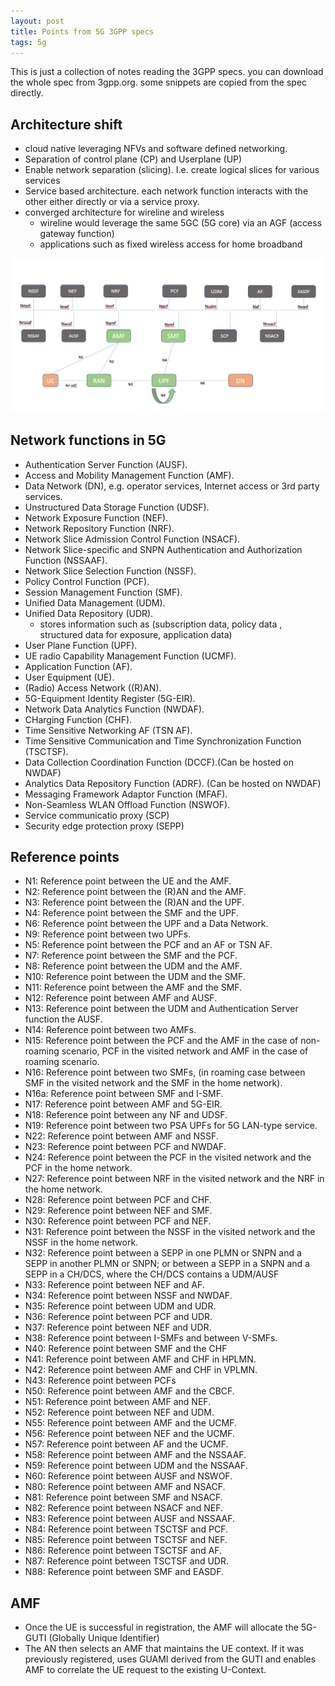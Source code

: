 ```yaml
---
layout: post
title: Points from 5G 3GPP specs
tags: 5g
---
```


This is just a collection of notes reading the 3GPP specs. you can download the whole spec from 3gpp.org. some snippets are copied from the spec directly.

## Architecture shift 
- cloud native leveraging NFVs and software defined networking. 
- Separation of control plane (CP) and Userplane (UP)
- Enable network separation (slicing). I.e. create logical slices for various services 
- Service based architecture. each network function interacts with the other either directly or via a service proxy.
- converged architecture for wireline and wireless 
    - wireline would leverage the same 5GC (5G core) via an AGF (access gateway function)
    - applications such as fixed wireless access for home broadband 

![architecture](/images/5g_arch.png)

## Network functions in 5G
-	Authentication Server Function (AUSF).
-	Access and Mobility Management Function (AMF).
-	Data Network (DN), e.g. operator services, Internet access or 3rd party services.
-	Unstructured Data Storage Function (UDSF).
-	Network Exposure Function (NEF).
-	Network Repository Function (NRF).
-	Network Slice Admission Control Function (NSACF).
-	Network Slice-specific and SNPN Authentication and Authorization Function (NSSAAF).
-	Network Slice Selection Function (NSSF).
-	Policy Control Function (PCF).
-	Session Management Function (SMF).
-	Unified Data Management (UDM).
-	Unified Data Repository (UDR).
    - stores information such as (subscription data, policy data , structured data for exposure, application data)
-	User Plane Function (UPF).
-	UE radio Capability Management Function (UCMF).
-	Application Function (AF).
-	User Equipment (UE).
-	(Radio) Access Network ((R)AN).
-	5G-Equipment Identity Register (5G-EIR).
-	Network Data Analytics Function (NWDAF).
-	CHarging Function (CHF).
-	Time Sensitive Networking AF (TSN AF).
-	Time Sensitive Communication and Time Synchronization Function (TSCTSF).
-	Data Collection Coordination Function (DCCF).(Can be hosted on NWDAF)
-	Analytics Data Repository Function (ADRF). (Can be hosted on NWDAF)
-	Messaging Framework Adaptor Function (MFAF).
-	Non-Seamless WLAN Offload Function (NSWOF).
-   Service communicatio proxy (SCP)
-   Security edge protection proxy (SEPP)

## Reference points
- N1:	Reference point between the UE and the AMF.
- N2:	Reference point between the (R)AN and the AMF.
- N3:	Reference point between the (R)AN and the UPF.
- N4:	Reference point between the SMF and the UPF.
- N6:	Reference point between the UPF and a Data Network.
- N9:	Reference point between two UPFs.
- N5:	Reference point between the PCF and an AF or TSN AF.
- N7:	Reference point between the SMF and the PCF.
- N8:	Reference point between the UDM and the AMF.
- N10:	Reference point between the UDM and the SMF.
- N11:	Reference point between the AMF and the SMF.
- N12:	Reference point between AMF and AUSF.
- N13:	Reference point between the UDM and Authentication Server function the AUSF.
- N14:	Reference point between two AMFs.
- N15:	Reference point between the PCF and the AMF in the case of non-roaming scenario, PCF in the visited network and AMF in the case of roaming scenario.
- N16:	Reference point between two SMFs, (in roaming case between SMF in the visited network and the SMF in the home network).
- N16a:	Reference point between SMF and I-SMF.
- N17:	Reference point between AMF and 5G-EIR.
- N18:	Reference point between any NF and UDSF.
- N19:	Reference point between two PSA UPFs for 5G LAN-type service.
- N22:	Reference point between AMF and NSSF.
- N23:	Reference point between PCF and NWDAF.
- N24:	Reference point between the PCF in the visited network and the PCF in the home network.
- N27:	Reference point between NRF in the visited network and the NRF in the home network.
- N28:	Reference point between PCF and CHF.
- N29:	Reference point between NEF and SMF.
- N30:	Reference point between PCF and NEF.
- N31:	Reference point between the NSSF in the visited network and the NSSF in the home network.
- N32:	Reference point between a SEPP in one PLMN or SNPN and a SEPP in another PLMN or SNPN; or between a SEPP in a SNPN and a SEPP in a CH/DCS, where the CH/DCS contains a UDM/AUSF
- N33:	Reference point between NEF and AF.
- N34:	Reference point between NSSF and NWDAF.
- N35:	Reference point between UDM and UDR.
- N36:	Reference point between PCF and UDR.
- N37:	Reference point between NEF and UDR.
- N38:	Reference point between I-SMFs and between V-SMFs.
- N40:	Reference point between SMF and the CHF
- N41:	Reference point between AMF and CHF in HPLMN.
- N42:	Reference point between AMF and CHF in VPLMN.
- N43:	Reference point between PCFs
- N50:	Reference point between AMF and the CBCF.
- N51:	Reference point between AMF and NEF.
- N52:	Reference point between NEF and UDM.
- N55:	Reference point between AMF and the UCMF.
- N56:	Reference point between NEF and the UCMF.
- N57:	Reference point between AF and the UCMF.
- N58:	Reference point between AMF and the NSSAAF.
- N59:	Reference point between UDM and the NSSAAF.
- N60:	Reference point between AUSF and NSWOF.
- N80:	Reference point between AMF and NSACF.
- N81:	Reference point between SMF and NSACF.
- N82:	Reference point between NSACF and NEF.
- N83:	Reference point between AUSF and NSSAAF.
- N84:	Reference point between TSCTSF and PCF.
- N85:	Reference point between TSCTSF and NEF.
- N86:	Reference point between TSCTSF and AF.
- N87:	Reference point between TSCTSF and UDR.
- N88:	Reference point between SMF and EASDF.

## AMF 
- Once the UE is successful in registration, the AMF will allocate the 5G-GUTI (Globally Unique Identifier)
- The AN then selects an AMF that maintains the UE context. If it was previously registered, uses GUAMI derived from the GUTI and enables AMF to correlate the UE request to the existing U-Context.

